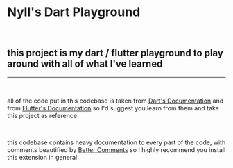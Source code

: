 # Nyll's Dart Playground
<br>

## this project is my dart / flutter playground to play around with all of what I've learned

---

<br>

all of the code put in this codebase is taken from [Dart's Documentation](https://dart.dev/guides) and from [Flutter's Documentation](https://flutter.dev/) so I'd suggest you learn from them and take this project as reference

<br>

this codebase contains heavy documentation to every part of the code, with comments beautified by [Better Comments](https://marketplace.visualstudio.com/items?itemName=aaron-bond.better-comments) so I highly recommend you install this extension in general